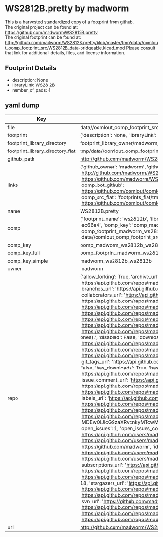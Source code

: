 # WS2812B.pretty by madworm  
This is a harvested standardized copy of a footprint from github.  
The original project can be found at:  
https://github.com/madworm/WS2812B.pretty  
The original footprint can be found at:
http://github.com/madworm/WS2812B.pretty/blob/master/tmp/data//oomlout_oomp_footprint_src/WS2812B_data-bridgeable.kicad_mod
Please consult that link for additional, details, files, and license information.  
## Footprint Details
* description: None  
* libraryLink: WS2812B  
* number_of_pads: 4  
## yaml dump  
| Key | Value |  
| --- | --- |  
| file | data//oomlout_oomp_footprint_src/WS2812B.pretty/WS2812B.kicad_mod |  
| footprint | {'description': None, 'libraryLink': 'WS2812B', 'number_of_pads': 4} |  
| footprint_library_directory | footprint_library_owner/madworm_WS2812B.pretty |  
| footprint_library_directory_flat | tmp/data//oomlout_oomp_footprint_src/footprints_flat/madworm_ws2812b_ws2812b/working |  
| github_path | http://github.com/madworm/WS2812B.pretty/blob/master/tmp/data//oomlout_oomp_footprint_src/WS2812B.kicad_mod |  
| links | {'github_owner': 'madworm', 'github_repo_name': 'WS2812B.pretty', 'github_src': 'http://github.com/madworm/WS2812B.pretty/blob/master/tmp/data//oomlout_oomp_footprint_src/WS2812B_data-bridgeable.kicad_mod', 'github_src_repo': 'https://github.com/madworm/WS2812B.pretty', 'oomp_bot': 'tmp/data//oomlout_oomp_footprint_src/footprints/madworm_ws2812b_ws2812b/working', 'oomp_bot_github': 'https://github.com/oomlout/oomlout_oomp_footprint_bot/tree/main/tmp/data//oomlout_oomp_footprint_src/footprints/madworm_ws2812b_ws2812b/working', 'oomp_src_flat': 'footprints_flat/tmp/data//oomlout_oomp_footprint_src/footprints_flat/madworm_ws2812b_ws2812b/working', 'oomp_src_flat_github': 'https://github.com/oomlout/oomlout_oomp_footprint_src/tree/main/tmp/data//oomlout_oomp_footprint_src/footprints_flat/madworm_ws2812b_ws2812b/working'} |  
| name | WS2812B.pretty |  
| oomp | {'footprint_name': 'ws2812b', 'library_name': 'ws2812b', 'md5': 'ec66a420d4cce5a7d62bdd85a6a017e0', 'md5_10': 'ec66a420d4', 'md5_5': 'ec66a', 'md5_6': 'ec66a4', 'oomp_key': 'oomp_madworm_ws2812b_ws2812b', 'oomp_key_extra': 'oomp_footprint_madworm_ws2812b_ws2812b', 'oomp_key_full': 'oomp_footprint_madworm_ws2812b_ws2812b_ec66a4', 'oomp_key_simple': 'madworm_ws2812b_ws2812b', 'original_filename': 'data//oomlout_oomp_footprint_src/WS2812B.pretty/WS2812B.kicad_mod', 'owner_name': 'madworm'} |  
| oomp_key | oomp_madworm_ws2812b_ws2812b |  
| oomp_key_full | oomp_footprint_madworm_ws2812b_ws2812b |  
| oomp_key_simple | madworm_ws2812b_ws2812b |  
| owner | madworm |  
| repo | {'allow_forking': True, 'archive_url': 'https://api.github.com/repos/madworm/WS2812B.pretty/{archive_format}{/ref}', 'archived': False, 'assignees_url': 'https://api.github.com/repos/madworm/WS2812B.pretty/assignees{/user}', 'blobs_url': 'https://api.github.com/repos/madworm/WS2812B.pretty/git/blobs{/sha}', 'branches_url': 'https://api.github.com/repos/madworm/WS2812B.pretty/branches{/branch}', 'clone_url': 'https://github.com/madworm/WS2812B.pretty.git', 'collaborators_url': 'https://api.github.com/repos/madworm/WS2812B.pretty/collaborators{/collaborator}', 'comments_url': 'https://api.github.com/repos/madworm/WS2812B.pretty/comments{/number}', 'commits_url': 'https://api.github.com/repos/madworm/WS2812B.pretty/commits{/sha}', 'compare_url': 'https://api.github.com/repos/madworm/WS2812B.pretty/compare/{base}...{head}', 'contents_url': 'https://api.github.com/repos/madworm/WS2812B.pretty/contents/{+path}', 'contributors_url': 'https://api.github.com/repos/madworm/WS2812B.pretty/contributors', 'created_at': '2014-07-10T15:53:07Z', 'default_branch': 'master', 'deployments_url': 'https://api.github.com/repos/madworm/WS2812B.pretty/deployments', 'description': 'LAYOUT FILES: KiCad footprints for WS2812B LEDs (and pin-compatible ones).', 'disabled': False, 'downloads_url': 'https://api.github.com/repos/madworm/WS2812B.pretty/downloads', 'events_url': 'https://api.github.com/repos/madworm/WS2812B.pretty/events', 'fork': False, 'forks': 13, 'forks_count': 13, 'forks_url': 'https://api.github.com/repos/madworm/WS2812B.pretty/forks', 'full_name': 'madworm/WS2812B.pretty', 'git_commits_url': 'https://api.github.com/repos/madworm/WS2812B.pretty/git/commits{/sha}', 'git_refs_url': 'https://api.github.com/repos/madworm/WS2812B.pretty/git/refs{/sha}', 'git_tags_url': 'https://api.github.com/repos/madworm/WS2812B.pretty/git/tags{/sha}', 'git_url': 'git://github.com/madworm/WS2812B.pretty.git', 'has_discussions': False, 'has_downloads': True, 'has_issues': True, 'has_pages': False, 'has_projects': True, 'has_wiki': True, 'homepage': None, 'hooks_url': 'https://api.github.com/repos/madworm/WS2812B.pretty/hooks', 'html_url': 'https://github.com/madworm/WS2812B.pretty', 'id': 21700304, 'is_template': False, 'issue_comment_url': 'https://api.github.com/repos/madworm/WS2812B.pretty/issues/comments{/number}', 'issue_events_url': 'https://api.github.com/repos/madworm/WS2812B.pretty/issues/events{/number}', 'issues_url': 'https://api.github.com/repos/madworm/WS2812B.pretty/issues{/number}', 'keys_url': 'https://api.github.com/repos/madworm/WS2812B.pretty/keys{/key_id}', 'labels_url': 'https://api.github.com/repos/madworm/WS2812B.pretty/labels{/name}', 'language': 'Shell', 'languages_url': 'https://api.github.com/repos/madworm/WS2812B.pretty/languages', 'license': None, 'merges_url': 'https://api.github.com/repos/madworm/WS2812B.pretty/merges', 'milestones_url': 'https://api.github.com/repos/madworm/WS2812B.pretty/milestones{/number}', 'mirror_url': None, 'name': 'WS2812B.pretty', 'network_count': 13, 'node_id': 'MDEwOlJlcG9zaXRvcnkyMTcwMDMwNA==', 'notifications_url': 'https://api.github.com/repos/madworm/WS2812B.pretty/notifications{?since,all,participating}', 'open_issues': 1, 'open_issues_count': 1, 'owner': {'avatar_url': 'https://avatars.githubusercontent.com/u/343894?v=4', 'events_url': 'https://api.github.com/users/madworm/events{/privacy}', 'followers_url': 'https://api.github.com/users/madworm/followers', 'following_url': 'https://api.github.com/users/madworm/following{/other_user}', 'gists_url': 'https://api.github.com/users/madworm/gists{/gist_id}', 'gravatar_id': '', 'html_url': 'https://github.com/madworm', 'id': 343894, 'login': 'madworm', 'node_id': 'MDQ6VXNlcjM0Mzg5NA==', 'organizations_url': 'https://api.github.com/users/madworm/orgs', 'received_events_url': 'https://api.github.com/users/madworm/received_events', 'repos_url': 'https://api.github.com/users/madworm/repos', 'site_admin': False, 'starred_url': 'https://api.github.com/users/madworm/starred{/owner}{/repo}', 'subscriptions_url': 'https://api.github.com/users/madworm/subscriptions', 'type': 'User', 'url': 'https://api.github.com/users/madworm'}, 'private': False, 'pulls_url': 'https://api.github.com/repos/madworm/WS2812B.pretty/pulls{/number}', 'pushed_at': '2016-08-26T11:20:39Z', 'releases_url': 'https://api.github.com/repos/madworm/WS2812B.pretty/releases{/id}', 'size': 250, 'ssh_url': 'git@github.com:madworm/WS2812B.pretty.git', 'stargazers_count': 18, 'stargazers_url': 'https://api.github.com/repos/madworm/WS2812B.pretty/stargazers', 'statuses_url': 'https://api.github.com/repos/madworm/WS2812B.pretty/statuses/{sha}', 'subscribers_count': 5, 'subscribers_url': 'https://api.github.com/repos/madworm/WS2812B.pretty/subscribers', 'subscription_url': 'https://api.github.com/repos/madworm/WS2812B.pretty/subscription', 'svn_url': 'https://github.com/madworm/WS2812B.pretty', 'tags_url': 'https://api.github.com/repos/madworm/WS2812B.pretty/tags', 'teams_url': 'https://api.github.com/repos/madworm/WS2812B.pretty/teams', 'temp_clone_token': None, 'topics': [], 'trees_url': 'https://api.github.com/repos/madworm/WS2812B.pretty/git/trees{/sha}', 'updated_at': '2023-08-18T15:19:51Z', 'url': 'https://api.github.com/repos/madworm/WS2812B.pretty', 'visibility': 'public', 'watchers': 18, 'watchers_count': 18, 'web_commit_signoff_required': False} |  
| url | http://github.com/madworm/WS2812B.pretty |  

